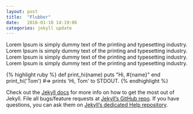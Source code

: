 ```yaml
---
layout: post
title:  "Flubber"
date:   2016-01-10 14:19:06
categories: jekyll update
---
```

Lorem Ipsum is simply dummy text of the printing and typesetting industry. Lorem Ipsum is simply dummy text of the printing and typesetting industry.
Lorem Ipsum is simply dummy text of the printing and typesetting industry. Lorem Ipsum is simply dummy text of the printing and typesetting industry.

{% highlight ruby %}
def print_hi(name)
  puts "Hi, #{name}"
end
print_hi('Tom')
#=> prints 'Hi, Tom' to STDOUT.
{% endhighlight %}

Check out the [Jekyll docs][jekyll] for more info on how to get the most out of Jekyll. File all bugs/feature requests at [Jekyll’s GitHub repo][jekyll-gh]. If you have questions, you can ask them on [Jekyll’s dedicated Help repository][jekyll-help].

[jekyll]:      http://jekyllrb.com
[jekyll-gh]:   https://github.com/jekyll/jekyll
[jekyll-help]: https://github.com/jekyll/jekyll-help
